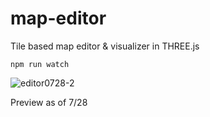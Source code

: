 
# map-editor
Tile based map editor &amp; visualizer in THREE.js

`npm run watch`

![editor0728-2](https://user-images.githubusercontent.com/17709869/127438379-464746d1-9ba4-43a8-96ca-58f04f3008af.gif)

Preview as of 7/28
